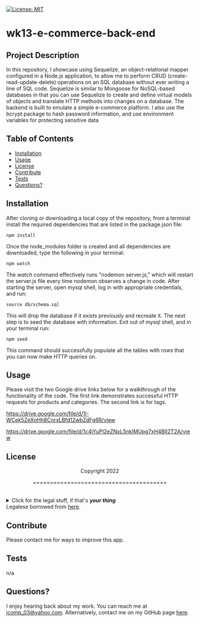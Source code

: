 [![License: MIT](https://img.shields.io/badge/License-MIT-yellow.svg)](https://opensource.org/licenses/MIT)
  # wk13-e-commerce-back-end
  ## Project Description
  In this repository, I showcase using Sequelize, an object-relational mapper configured in a Node.js application, to allow me to perform CRUD (create-read-update-delete) operations on an SQL database without ever writing a line of SQL code. Sequelize is similar to Mongoose for NoSQL-based databases in that you can use Sequelize to create and define virtual models of objects and translate HTTP methods into changes on a database. The backend is built to emulate a simple e-commerce platform. I also use the bcrypt package to hash password information, and use environment variables for protecting sensitive data
  ## Table of Contents
  * [Installation](#installation)
  * [Usage](#usage)
  * [License](#license)
  * [Contribute](#contributions)
  * [Tests](#tests)
  * [Questions?](#questions)
  ## Installation
  After cloning or downloading a local copy of the repository, from a terminal install the required dependencies that are listed in the package.json file:
  ```
  npm install
  ```
  Once the node_modules folder is created and all dependencies are downloaded, type the following in your terminal:
  
  ```
  npm watch
  ```
  The *watch* command effectively runs "nodemon server.js," which will restart the server.js file every time nodemon observes a change in code. After starting the server, open mysql shell, log in with appropriate credentials, and run:
  ```
  source db/schema.sql
  ```
  This will drop the database if it exists previously and recreate it. The next step is to seed the database with information. Exit out of mysql shell, and in your terminal run:
  ```
  npm seed
  ```
  This command should successfully populate all the tables with rows that you can now make HTTP queries on.
    
  ## Usage
Please visit the two Google drive links below for a walkthrough of the functionality of the code. The first link demonstrates successful HTTP requests for products and categories. The second link is for tags.

https://drive.google.com/file/d/1I-WCek5ZeXnHh8CnrxLBfd12wbZdFg6R/view

https://drive.google.com/file/d/1c4iYuPI2eZNxL5nkIMUpg7xH4BII2T2A/view

  ## License
  <p align="center">Copyright 2022</p>
    <p align="center">=======================================</p><br>
    <details>
    <summary>Click for the legal stuff, if that's <em><strong>your thing</strong></em></summary>
    Copyright <YEAR> James Compagnoni

Permission is hereby granted, free of charge, to any person obtaining a copy of this software and associated documentation files (the "Software"), to deal in the Software without restriction, including without limitation the rights to use, copy, modify, merge, publish, distribute, sublicense, and/or sell copies of the Software, and to permit persons to whom the Software is furnished to do so, subject to the following conditions:

The above copyright notice and this permission notice shall be included in all copies or substantial portions of the Software.

THE SOFTWARE IS PROVIDED "AS IS", WITHOUT WARRANTY OF ANY KIND, EXPRESS OR IMPLIED, INCLUDING BUT NOT LIMITED TO THE WARRANTIES OF MERCHANTABILITY, FITNESS FOR A PARTICULAR PURPOSE AND NONINFRINGEMENT. IN NO EVENT SHALL THE AUTHORS OR COPYRIGHT HOLDERS BE LIABLE FOR ANY CLAIM, DAMAGES OR OTHER LIABILITY, WHETHER IN AN ACTION OF CONTRACT, TORT OR OTHERWISE, ARISING FROM, OUT OF OR IN CONNECTION WITH THE SOFTWARE OR THE USE OR OTHER DEALINGS IN THE SOFTWARE
    </details>
  Legalese borrowed from <a href="https://opensource.org/licenses/MIT" target="_blank">here</a>.

  ## Contribute
  Please contact me for ways to improve this app.

  ## Tests
  n/a

  ## Questions?
  I enjoy hearing back about my work. You can reach me at jcomp_03@yahoo.com.
  Alternatively, contact me on my GitHub page <a href="https://github.com/jcomp-03">here</a>.
  
